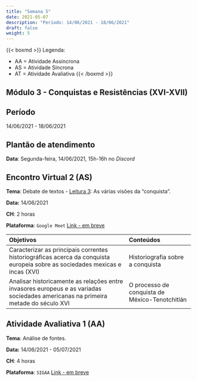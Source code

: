 ```yaml
---
title: "Semana 5"
date: 2021-05-07
description: "Período: 14/06/2021 - 18/06/2021"
draft: false
weight: 5
---
```


{{< boxmd >}}
Legenda: 
- AA = Atividade Assíncrona
- AS = Atividade Síncrona
- AT = Atividade Avaliativa
{{< /boxmd >}}

## Módulo 3 - Conquistas e Resistências (XVI-XVII)

## Período

14/06/2021 - 18/06/2021

## Plantão de atendimento

**Data**: Segunda-feira, 14/06/2021, 15h-16h no *Discord*

## Encontro Virtual 2 (AS)

**Tema**: Debate de textos - [Leitura 3](): As várias visões da “conquista”.

**Data:**  14/06/2021

**CH**: 2 horas

**Plataforma**: `Google Meet` [Link - em breve]()

| Objetivos           | Conteúdos         |
|:--------------------|:------------------|
| Caracterizar as principais correntes historiográficas acerca da conquista europeia sobre as sociedades mexicas e incas (XVI) | Historiografia sobre a conquista |
| Analisar historicamente as relações entre invasores europeus e as variadas sociedades americanas na primeira metade do século XVI | O processo de conquista de México-Tenotchitlán |

## Atividade Avaliativa 1 (AA)

**Tema**: Análise de fontes.

**Data:**  14/06/2021 - 05/07/2021

**CH**: 4 horas

**Plataforma**: `SIGAA` [Link - em breve]()
